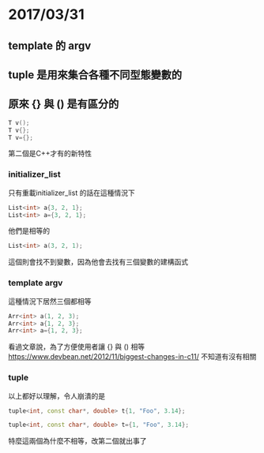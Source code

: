 # 2017/03/31
## template 的 argv

## tuple 是用來集合各種不同型態變數的


## 原來 {} 與 () 是有區分的

```cpp
T v();
T v{};
T v={};
```

第二個是C++才有的新特性


### initializer_list
只有重載initializer_list
的話在這種情況下

```cpp
List<int> a{3, 2, 1};
List<int> a={3, 2, 1};
```

他們是相等的

```cpp
List<int> a(3, 2, 1);
```

這個則會找不到變數，因為他會去找有三個變數的建構函式


### template argv
這種情況下居然三個都相等

```cpp
Arr<int> a(1, 2, 3);
Arr<int> a{1, 2, 3};
Arr<int> a={1, 2, 3};
```

看過文章說，為了方便使用者讓 {} 與 () 相等
https://www.devbean.net/2012/11/biggest-changes-in-c11/
不知道有沒有相關


### tuple
以上都好以理解，令人崩潰的是

```cpp
tuple<int, const char*, double> t{1, "Foo", 3.14};
```

```cpp
tuple<int, const char*, double> t={1, "Foo", 3.14};
```

特麼這兩個為什麼不相等，改第二個就出事了




